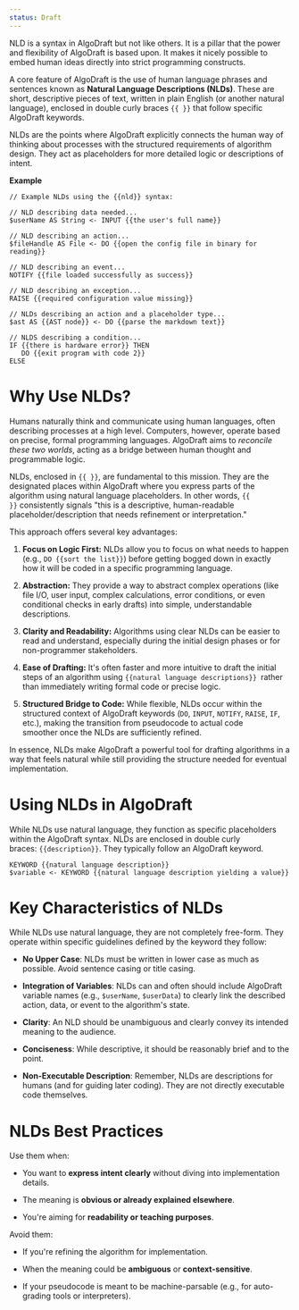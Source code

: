 ```yaml
---
status: Draft
---
```

NLD is a syntax in AlgoDraft but not like others. It is a pillar that the power and flexibility of AlgoDraft is based upon. It makes it nicely possible to embed human ideas directly into strict programming constructs.



A core feature of AlgoDraft is the use of human language phrases and sentences known as **Natural Language Descriptions (NLDs)**. These are short, descriptive pieces of text, written in plain English (or another natural language), enclosed in double curly braces `{{ }}` that follow specific AlgoDraft keywords.

NLDs are the points where AlgoDraft explicitly connects the human way of thinking about processes with the structured requirements of algorithm design. They act as placeholders for more detailed logic or descriptions of intent.

**Example**
```
// Example NLDs using the {{nld}} syntax:

// NLD describing data needed...
$userName AS String <- INPUT {{the user's full name}}

// NLD describing an action...
$fileHandle AS File <- DO {{open the config file in binary for reading}}

// NLD describing an event...
NOTIFY {{file loaded successfully as success}}

// NLD describing an exception...
RAISE {{required configuration value missing}}

// NLDs describing an action and a placeholder type...
$ast AS {{AST node}} <- DO {{parse the markdown text}}

// NLDS describing a condition...
IF {{there is hardware error}} THEN
   DO {{exit program with code 2}}
ELSE
```

# Why Use NLDs?

Humans naturally think and communicate using human languages, often describing processes at a high level. Computers, however, operate based on precise, formal programming languages. AlgoDraft aims to *reconcile these two worlds*, acting as a bridge between human thought and programmable logic.

NLDs, enclosed in `{{ }}`, are fundamental to this mission. They are the designated places within AlgoDraft where you express parts of the algorithm using natural language placeholders. In other words, `{{ }}` consistently signals "this is a descriptive, human-readable placeholder/description that needs refinement or interpretation."

This approach offers several key advantages:
1. **Focus on Logic First:** NLDs allow you to focus on what needs to happen (e.g., `DO {{sort the list}}`) before getting bogged down in exactly how it will be coded in a specific programming language.

2. **Abstraction:** They provide a way to abstract complex operations (like file I/O, user input, complex calculations, error conditions, or even conditional checks in early drafts) into simple, understandable descriptions.

3. **Clarity and Readability:** Algorithms using clear NLDs can be easier to read and understand, especially during the initial design phases or for non-programmer stakeholders.

4. **Ease of Drafting:** It's often faster and more intuitive to draft the initial steps of an algorithm using `{{natural language descriptions}} `rather than immediately writing formal code or precise logic.

5. **Structured Bridge to Code:** While flexible, NLDs occur within the structured context of AlgoDraft keywords (`DO`, `INPUT`, `NOTIFY`, `RAISE`, `IF`, etc.), making the transition from pseudocode to actual code smoother once the NLDs are sufficiently refined.

In essence, NLDs make AlgoDraft a powerful tool for drafting algorithms in a way that feels natural while still providing the structure needed for eventual implementation.

# Using NLDs in AlgoDraft

While NLDs use natural language, they function as specific placeholders within the AlgoDraft syntax. NLDs are enclosed in double curly braces: `{{description}}`. They typically follow an AlgoDraft keyword.

```
KEYWORD {{natural language description}}
$variable <- KEYWORD {{natural language description yielding a value}}
```

# Key Characteristics of NLDs

While NLDs use natural language, they are not completely free-form. They operate within specific guidelines defined by the keyword they follow:

* **No Upper Case**: NLDs must be written in lower case as much as possible. Avoid sentence casing or title casing.

* **Integration of Variables**: NLDs can and often should include AlgoDraft variable names (e.g., `$userName`, `$userData`) to clearly link the described action, data, or event to the algorithm's state.

* **Clarity**: An NLD should be unambiguous and clearly convey its intended meaning to the audience.

* **Conciseness**: While descriptive, it should be reasonably brief and to the point.

* **Non-Executable Description**: Remember, NLDs are descriptions for humans (and for guiding later coding). They are not directly executable code themselves.

# NLDs Best Practices
Use them when:
- You want to **express intent clearly** without diving into implementation details.

- The meaning is **obvious or already explained elsewhere**.

- You're aiming for **readability or teaching purposes**.

Avoid them:
- If you're refining the algorithm for implementation.

- When the meaning could be **ambiguous** or **context-sensitive**.

- If your pseudocode is meant to be machine-parsable (e.g., for auto-grading tools or interpreters).